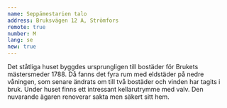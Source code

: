 ```yaml
---
name: Seppämestarien talo
address: Bruksvägen 12 A, Strömfors
remote: true
number: M
lang: se
new: true
---
```

Det ståtliga huset byggdes ursprungligen till bostäder för Brukets mästersmeder 1788. Då fanns det fyra rum med eldstäder 
på nedre våningen, som senare ändrats om till två bostäder och vinden har tagits i bruk. Under huset finns ett intressant 
kellarutrymme med valv. Den nuvarande ägaren renoverar sakta men säkert sitt hem.